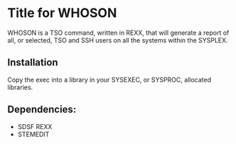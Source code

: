 # Title for WHOSON

WHOSON is a TSO command, written in REXX, that will generate a report
of all, or selected, TSO and SSH users on all the systems within the SYSPLEX.

## Installation

Copy the exec into a library in your SYSEXEC, or SYSPROC, allocated libraries.

## Dependencies:

   * SDSF REXX
   * STEMEDIT
